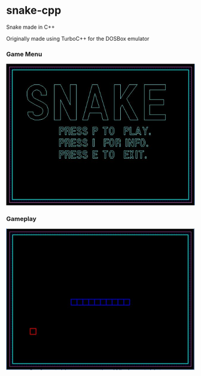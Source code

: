 # snake-cpp
Snake made in C++

Originally made using TurboC++ for the DOSBox emulator

### Game Menu
![Menu](https://github.com/Dennis-Johnson/snake-cpp/blob/master/img/Capture.JPG)

### Gameplay
![Gameplay](https://github.com/Dennis-Johnson/snake-cpp/blob/master/img/snake.JPG)
